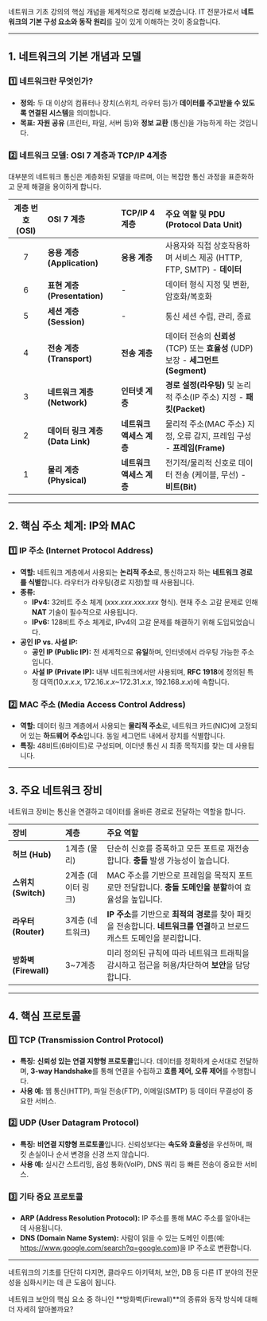 네트워크 기초 강의의 핵심 개념을 체계적으로 정리해 보겠습니다. IT 전문가로서 **네트워크의 기본 구성 요소와 동작 원리**를 깊이 있게 이해하는 것이 중요합니다.

-----

##  1. 네트워크의 기본 개념과 모델

### 1️⃣ 네트워크란 무엇인가?

  * **정의:** 두 대 이상의 컴퓨터나 장치(스위치, 라우터 등)가 **데이터를 주고받을 수 있도록 연결된 시스템**을 의미합니다.
  * **목표:** **자원 공유** (프린터, 파일, 서버 등)와 **정보 교환** (통신)을 가능하게 하는 것입니다.

### 2️⃣ 네트워크 모델: OSI 7 계층과 TCP/IP 4계층

대부분의 네트워크 통신은 계층화된 모델을 따르며, 이는 복잡한 통신 과정을 표준화하고 문제 해결을 용이하게 합니다.

| 계층 번호 (OSI) | OSI 7 계층 | TCP/IP 4계층 | 주요 역할 및 PDU (Protocol Data Unit) |
| :---: | :--- | :--- | :--- |
| 7 | **응용 계층 (Application)** | **응용 계층** | 사용자와 직접 상호작용하며 서비스 제공 (HTTP, FTP, SMTP) - **데이터** |
| 6 | **표현 계층 (Presentation)** | - | 데이터 형식 지정 및 변환, 암호화/복호화 |
| 5 | **세션 계층 (Session)** | - | 통신 세션 수립, 관리, 종료 |
| 4 | **전송 계층 (Transport)** | **전송 계층** | 데이터 전송의 **신뢰성** (TCP) 또는 **효율성** (UDP) 보장 - **세그먼트(Segment)** |
| 3 | **네트워크 계층 (Network)** | **인터넷 계층** | **경로 설정(라우팅)** 및 논리적 주소(IP 주소) 지정 - **패킷(Packet)** |
| 2 | **데이터 링크 계층 (Data Link)** | **네트워크 액세스 계층** | 물리적 주소(MAC 주소) 지정, 오류 감지, 프레임 구성 - **프레임(Frame)** |
| 1 | **물리 계층 (Physical)** | **네트워크 액세스 계층** | 전기적/물리적 신호로 데이터 전송 (케이블, 무선) - **비트(Bit)** |

-----

##  2. 핵심 주소 체계: IP와 MAC

### 1️⃣ IP 주소 (Internet Protocol Address)

  * **역할:** 네트워크 계층에서 사용되는 **논리적 주소**로, 통신하고자 하는 **네트워크 경로를 식별**합니다. 라우터가 라우팅(경로 지정)할 때 사용됩니다.
  * **종류:**
      * **IPv4:** 32비트 주소 체계 ($xxx.xxx.xxx.xxx$ 형식). 현재 주소 고갈 문제로 인해 **NAT** 기술이 필수적으로 사용됩니다.
      * **IPv6:** 128비트 주소 체계로, IPv4의 고갈 문제를 해결하기 위해 도입되었습니다.
  * **공인 IP vs. 사설 IP:**
      * **공인 IP (Public IP):** 전 세계적으로 **유일**하며, 인터넷에서 라우팅 가능한 주소입니다.
      * **사설 IP (Private IP):** 내부 네트워크에서만 사용되며, **RFC 1918**에 정의된 특정 대역($10.x.x.x$, $172.16.x.x$\~$172.31.x.x$, $192.168.x.x$)에 속합니다.

### 2️⃣ MAC 주소 (Media Access Control Address)

  * **역할:** 데이터 링크 계층에서 사용되는 **물리적 주소**로, 네트워크 카드(NIC)에 고정되어 있는 **하드웨어 주소**입니다. 동일 세그먼트 내에서 장치를 식별합니다.
  * **특징:** 48비트(6바이트)로 구성되며, 이더넷 통신 시 최종 목적지를 찾는 데 사용됩니다.

-----

##  3. 주요 네트워크 장비

네트워크 장비는 통신을 연결하고 데이터를 올바른 경로로 전달하는 역할을 합니다.

| 장비 | 계층 | 주요 역할 |
| :--- | :--- | :--- |
| **허브 (Hub)** | 1계층 (물리) | 단순히 신호를 증폭하고 모든 포트로 재전송합니다. **충돌** 발생 가능성이 높습니다. |
| **스위치 (Switch)** | 2계층 (데이터 링크) | MAC 주소를 기반으로 프레임을 목적지 포트로만 전달합니다. **충돌 도메인을 분할**하여 효율성을 높입니다. |
| **라우터 (Router)** | 3계층 (네트워크) | **IP 주소**를 기반으로 **최적의 경로**를 찾아 패킷을 전송합니다. **네트워크를 연결**하고 브로드캐스트 도메인을 분리합니다. |
| **방화벽 (Firewall)** | 3\~7계층 | 미리 정의된 규칙에 따라 네트워크 트래픽을 감시하고 접근을 허용/차단하여 **보안**을 담당합니다. |

-----

##  4. 핵심 프로토콜

### 1️⃣ TCP (Transmission Control Protocol)

  * **특징:** **신뢰성 있는 연결 지향형 프로토콜**입니다. 데이터를 정확하게 순서대로 전달하며, **3-way Handshake**를 통해 연결을 수립하고 **흐름 제어, 오류 제어**를 수행합니다.
  * **사용 예:** 웹 통신(HTTP), 파일 전송(FTP), 이메일(SMTP) 등 데이터 무결성이 중요한 서비스.

### 2️⃣ UDP (User Datagram Protocol)

  * **특징:** **비연결 지향형 프로토콜**입니다. 신뢰성보다는 **속도와 효율성**을 우선하며, 패킷 손실이나 순서 변경을 신경 쓰지 않습니다.
  * **사용 예:** 실시간 스트리밍, 음성 통화(VoIP), DNS 쿼리 등 빠른 전송이 중요한 서비스.

### 3️⃣ 기타 중요 프로토콜

  * **ARP (Address Resolution Protocol):** IP 주소를 통해 MAC 주소를 알아내는 데 사용됩니다.
  * **DNS (Domain Name System):** 사람이 읽을 수 있는 도메인 이름(예: https://www.google.com/search?q=google.com)을 IP 주소로 변환합니다.

-----

네트워크의 기초를 단단히 다지면, 클라우드 아키텍처, 보안, DB 등 다른 IT 분야의 전문성을 심화시키는 데 큰 도움이 됩니다.

네트워크 보안의 핵심 요소 중 하나인 \*\*방화벽(Firewall)\*\*의 종류와 동작 방식에 대해 더 자세히 알아볼까요?
